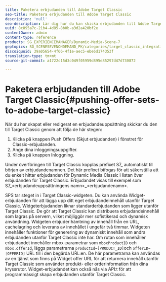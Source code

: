 ```yaml
---
title: Paketera erbjudanden till Adobe Target Classic
seo-title: Paketera erbjudanden till Adobe Target Classic
description: 'null'
seo-description: Lär dig hur du kan skicka erbjudanden till Adobe Target Classic.
uuid: 8c895a7c-21b4-4d85-8b0b-a3d2a420bf2e
contentOwner: admin
content-type: reference
products: SG_EXPERIENCEMANAGER/Dynamic-Media-Scene-7
geptopics: SG_SCENESEVENONDEMAND_PK/categories/target_classic_integration
discoiquuid: 39a05654-4f66-4f1e-aec5-ebe6d174353f
translation-type: tm+mt
source-git-commit: a1722c15d3c049f05959d895e85297d47d730872

---
```



# Paketera erbjudanden till Adobe Target Classic{#pushing-offer-sets-to-adobe-target-classic}

När du har skapat eller redigerat en erbjudandeuppsättning skickar du den till Target Classic genom att följa de här stegen:

1. Klicka på knappen Push Offers (Skjut erbjudanden) i fönstret för Classic-erbjudanden.
1. Ange dina inloggningsuppgifter.
1. Klicka på knappen Inloggning.

Under överföringen till Target Classic kopplas prefixet S7_ automatiskt till början av erbjudandenamnen. Det här prefixet bifogas för att säkerställa att du enkelt hittar erbjudanden för Dynamic Media Classic i listan över erbjudanden för Target Classic. Erbjudandet visas till exempel som S7_&lt;erbjudandeuppsättningens namn>_&lt;erbjudandenamn>.

SPS tar steget in i Target Classic-widgeten. Du kan använda Widget-erbjudanden för att lägga upp ditt eget erbjudandeinnehåll utanför Target Classic. Widgeterbjudanden liknar standarderbjudanden som ligger utanför Target Classic. De gör att Target Classic kan distribuera erbjudandeinnehåll som lagras på servern, vilket möjliggör mer sofistikerad och dynamisk användning. Widgeten erbjuder hämtning av innehåll från en URL, cachelagring och leverans av innehållet i ungefär två timmar. Widgeten innehåller funktioner för generering av dynamiskt innehåll som andra erbjudanden utanför Target Classic inte har. Om rutan som innehåller erbjudandet innehåller mbox-parametrar som `mboxProductID` och `mbox.offerId`, läggs parametrarna `productId=[PRODUCT_ID]`och `offerID=[OFFERID]` URL till i den begärda URL:en. De här parametrarna kan användas av en tjänst som finns på Widget offer URL för att returnera innehåll utanför Target Classic som använder produkt- eller orderinformation från dina kryssrutor. Widget-erbjudandet kan också nås via API:t för att programmässigt skapa erbjudanden utanför Target Classic.
